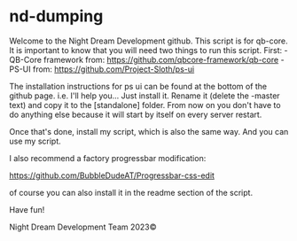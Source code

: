 # nd-dumping

Welcome to the Night Dream Development github.
This script is for qb-core. It is important to know that you will need two things to run this script. 
First:
-QB-Core framework from: https://github.com/qbcore-framework/qb-core
-PS-UI from: https://github.com/Project-Sloth/ps-ui

The installation instructions for ps ui can be found at the bottom of the github page.
i.e. I'll help you... Just install it. Rename it (delete the -master text) and copy it to the [standalone] folder.  From now on you don't have to do anything else because it will start by itself on every server restart. 

Once that's done, install my script, which is also the same way. 
And you can use my script. 

I also recommend a factory progressbar modification:

https://github.com/BubbleDudeAT/Progressbar-css-edit

of course you can also install it in the readme section of the script.

Have fun! 

Night Dream Development Team 2023©





